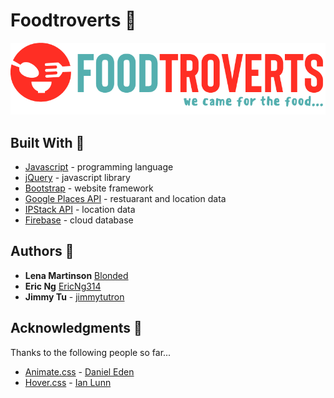 # Foodtroverts :rice:
![logo](assets/images/logo.png)

## Built With :pizza:

* [Javascript](https://www.javascript.com/) - programming language
* [jQuery](https://jquery.com/) - javascript library
* [Bootstrap](https://getbootstrap.com/) - website framework
* [Google Places API](https://developers.google.com/places/web-service/intro) - restuarant and location data
* [IPStack API](https://ipstack.com/) - location data
* [Firebase](https://firebase.google.com/) - cloud database

## Authors :ramen: 

* **Lena Martinson** [Blonded](https://github.com/Blonded)
* **Eric Ng** [EricNg314](https://github.com/EricNg314)
* **Jimmy Tu** - [jimmytutron](https://github.com/jimmytutron)


## Acknowledgments :pray:

Thanks to the following people so far...

* [Animate.css](https://daneden.github.io/animate.css/) - [Daniel Eden](https://daneden.me/)
* [Hover.css](http://ianlunn.github.io/Hover/) - [Ian Lunn](https://github.com/IanLunn)